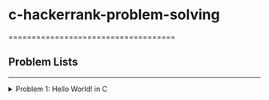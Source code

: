# c-hackerrank-problem-solving 
====================================
 
## Problem Lists ##
----------------------

<details>
<summary>Problem 1: Hello World! in C</summary>
<p>This challenge requires you to print `Hello World!` on a single line, and then print the already provided input string to stdout. If you are not familiar with C, you may want to read about the printf() command.</p>
</details>
